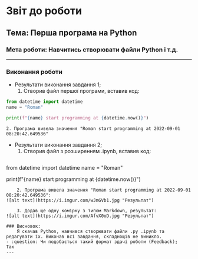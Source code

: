 # Звіт до роботи
## Тема: Перша програма на Python
### Мета роботи: Навчитись створювати файли Python і т.д.
---
### Виконання роботи
- Результати виконання завдання 1;
    1. Створив файл першої програми, вставив код:
```python
from datetime import datetime
name = "Roman"

print(f"{name} start programming at {datetime.now()}")
```
    2. Програма вивела значення "Roman start programming at 2022-09-01 08:20:42.649536"

- Результати виконання завдання 2;
    1. Створив файл з розширенням .ipynb, вставив код:
    ```python
from datetime import datetime
name = "Roman"

print(f"{name} start programming at {datetime.now()}")
```
    2. Програма вивела значення "Roman start programming at 2022-09-01 08:20:42.649536":
![alt text](https://i.imgur.com/wJmGVb1.jpg "Результат")

    3. Додав ще одну комірку з типом Markdown, результат:
![alt text](https://i.imgur.com/AfvX0oD.jpg "Результат")

### Висновок: 
    Я скачав Python, навчився створювати файли .py .ipynb та редагувати їх. Виконав всі завдання, складнощів не виникло.
- :question: Чи подобається такий формат здачі роботи (Feedback);
Так
---
